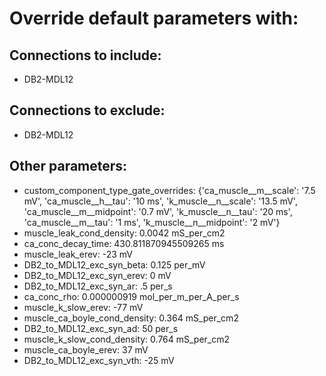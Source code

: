 # Override default parameters with:
## Connections to include:
- DB2-MDL12

## Connections to exclude:
- DB2-MDL12

## Other parameters:
- custom_component_type_gate_overrides: {'ca_muscle__m__scale': '7.5 mV', 'ca_muscle__h__tau': '10 ms', 'k_muscle__n__scale': '13.5 mV', 'ca_muscle__m__midpoint': '0.7 mV', 'k_muscle__n__tau': '20 ms', 'ca_muscle__m__tau': '1 ms', 'k_muscle__n__midpoint': '2 mV'}
- muscle_leak_cond_density: 0.0042 mS_per_cm2
- ca_conc_decay_time: 430.811870945509265 ms
- muscle_leak_erev: -23 mV
- DB2_to_MDL12_exc_syn_beta: 0.125 per_mV
- DB2_to_MDL12_exc_syn_erev: 0 mV
- DB2_to_MDL12_exc_syn_ar: .5 per_s
- ca_conc_rho: 0.000000919 mol_per_m_per_A_per_s
- muscle_k_slow_erev: -77 mV
- muscle_ca_boyle_cond_density: 0.364 mS_per_cm2
- DB2_to_MDL12_exc_syn_ad: 50 per_s
- muscle_k_slow_cond_density: 0.764 mS_per_cm2
- muscle_ca_boyle_erev: 37 mV
- DB2_to_MDL12_exc_syn_vth: -25 mV

